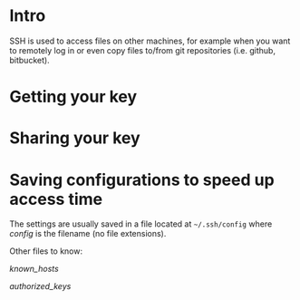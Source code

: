 # Intro

SSH is used to access files on other machines, for example when you want to remotely log in or even copy files to/from git repositories (i.e. github, bitbucket).

# Getting your key


# Sharing your key

# Saving configurations to speed up access time

The settings are usually saved in a file located at `~/.ssh/config` where *config* is the filename (no file extensions).

Other files to know:

*known_hosts*

*authorized_keys*


